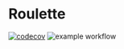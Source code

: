 # Roulette

[![codecov](https://codecov.io/gh/LeopoldSappler/roulette/branch/main/graph/badge.svg?token=UO9GPMOBC2)](https://codecov.io/gh/LeopoldSappler/roulette)
![example workflow](https://github.com/github/docs/actions/workflows/main.yml/badge.svg)
